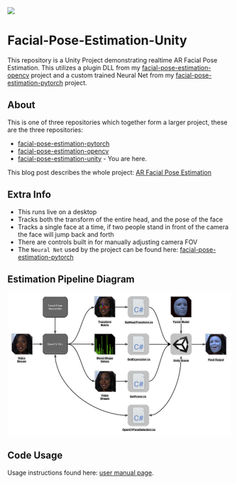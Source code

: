 ![](examples/example_celeb_c.gif)
# Facial-Pose-Estimation-Unity

This repository is a Unity Project demonstrating realtime AR Facial Pose Estimation. This utilizes a plugin DLL from my [facial-pose-estimation-opencv](https://github.com/NeuralVFX/facial-pose-estimation-opencv) project and a custom trained Neural Net from my [facial-pose-estimation-pytorch](https://github.com/NeuralVFX/facial-pose-estimation-pytorch) project.

## About
This is one of three repositories which together form a larger project, these are the three repositories:
- [facial-pose-estimation-pytorch](https://github.com/NeuralVFX/facial-pose-estimation-pytorch)
- [facial-pose-estimation-opencv](https://github.com/NeuralVFX/facial-pose-estimation-opencv) 
- [facial-pose-estimation-unity](https://github.com/NeuralVFX/facial-pose-estimation-unity) - You are here.

This blog post describes the whole project: [AR Facial Pose Estimation](http://neuralvfx.com/augmented-reality/ar-facial-pose-estimation/)


## Extra Info
- This runs live on a desktop
- Tracks both the transform of the entire head, and the pose of the face
- Tracks a single face at a time, if two people stand in front of the camera the face will jump back and forth
- There are controls built in for manually adjusting camera FOV
- The `Neural Net` used by the project can be found here: [facial-pose-estimation-pytorch](https://github.com/NeuralVFX/facial-pose-estimation-pytorch)

## Estimation Pipeline Diagram
![](examples/unity_pipeline_b.png)

## Code Usage
Usage instructions found here: [user manual page](USAGE.md).





